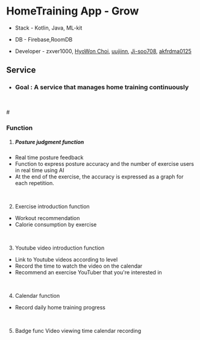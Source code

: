 # HomeTraining App - Grow


- Stack - Kotlin, Java, ML-kit





- DB - Firebase,RoomDB





- Developer - zxver1000, [HyoWon Choi](https://github.com/wonniiii), [uujiinn](https://github.com/uujiinn), [Ji-soo708](https://github.com/Ji-soo708), [akfrdma0125](https://github.com/akfrdma0125) 




<h2>Service</h2>

- <h3>Goal : A service that manages home training continuously</h3>


<br/>



#<h3>Function</h3>





1. <h5>Posture judgment function</h5>
- Real time posture feedback
- Function to express posture accuracy and the number of exercise users in real time using AI
- At the end of the exercise, the accuracy is expressed as a graph for each repetition.
<br/>


2. Exercise introduction function
- Workout recommendation
- Calorie consumption by exercise


<br/>

3. Youtube video introduction function
- Link to Youtube videos according to level
- Record the time to watch the video on the calendar
- Recommend an exercise YouTuber that you're interested in

<br/>



4. Calendar function
- Record daily home training progress




<br/>



5. Badge func Video viewing time calendar recording

